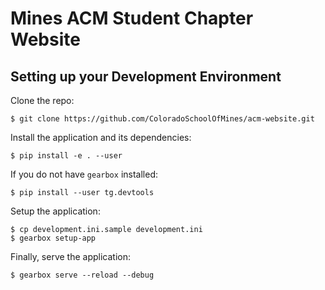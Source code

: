 # Mines ACM Student Chapter Website

## Setting up your Development Environment

Clone the repo:

    $ git clone https://github.com/ColoradoSchoolOfMines/acm-website.git

Install the application and its dependencies:

    $ pip install -e . --user

If you do not have `gearbox` installed:

    $ pip install --user tg.devtools

Setup the application:

    $ cp development.ini.sample development.ini
    $ gearbox setup-app

Finally, serve the application:

    $ gearbox serve --reload --debug

